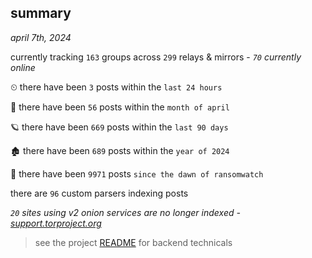 
## summary
_april 7th, 2024_

currently tracking `163` groups across `299` relays & mirrors - _`70` currently online_

⏲ there have been `3` posts within the `last 24 hours`

🦈 there have been `56` posts within the `month of april`

🪐 there have been `669` posts within the `last 90 days`

🏚 there have been `689` posts within the `year of 2024`

🦕 there have been `9971` posts `since the dawn of ransomwatch`

there are `96` custom parsers indexing posts

_`20` sites using v2 onion services are no longer indexed - [support.torproject.org](https://support.torproject.org/onionservices/v2-deprecation/)_

> see the project [README](https://github.com/joshhighet/ransomwatch#ransomwatch--) for backend technicals

